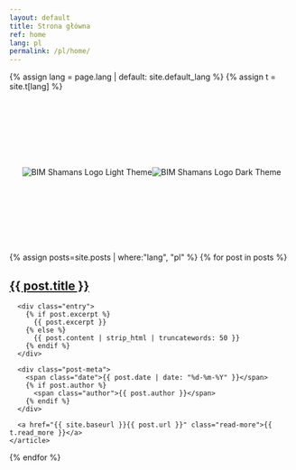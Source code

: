 ```yaml
---
layout: default
title: Strona główna
ref: home
lang: pl
permalink: /pl/home/
---
```

{% assign lang = page.lang | default: site.default_lang %}
{% assign t = site.t[lang] %}

<style>
.hero-section {
  position: relative;
  width: 100%;
  margin: 2rem 0;
  height: 222px;
  overflow: hidden;
}

.hero-section .site-avatar {
  position: absolute;
  z-index: 2;
  max-width: 1024px;
  width: 100%;
  height: 222px;
  left: 50%;
  transform: translateX(-50%);
  display: flex;
  align-items: center;
  justify-content: center;
}

.hero-section .plexus-container {
  position: absolute;
  top: 0;
  left: 0;
  width: 100%;
  height: 100%;
  z-index: 1;
}

.hero-section .site-avatar img {
  max-width: 100%;
  height: auto;
  position: relative;
  z-index: 2;
}
</style>

<div class="hero-section">
  <div class="site-avatar">
    <img 
      src="{{ site.baseurl }}/images/logos/Logo_BIMShamans_Baner_AlphaDarkLetters_1024x222.png" 
      alt="BIM Shamans Logo Light Theme" 
      class="logo-light"
    >
    <img 
      src="{{ site.baseurl }}/images/logos/Logo_BIMShamans_Baner_AlphaLightLetters_1024x222.png" 
      alt="BIM Shamans Logo Dark Theme" 
      class="logo-dark"
    >
  </div>
  
  <div class="plexus-container">
    <canvas id="plexusCanvas"></canvas>
  </div>
</div>

<div class="posts">
  {% assign posts=site.posts | where:"lang", "pl" %}
  {% for post in posts %}
    <article class="post">
      <h1><a href="{{ site.baseurl }}{{ post.url }}">{{ post.title }}</a></h1>

      <div class="entry">
        {% if post.excerpt %}
          {{ post.excerpt }}
        {% else %}
          {{ post.content | strip_html | truncatewords: 50 }}
        {% endif %}
      </div>

      <div class="post-meta">
        <span class="date">{{ post.date | date: "%d-%m-%Y" }}</span>
        {% if post.author %}
          <span class="author">{{ post.author }}</span>
        {% endif %}
      </div>

      <a href="{{ site.baseurl }}{{ post.url }}" class="read-more">{{ t.read_more }}</a>
    </article>
  {% endfor %}
</div>

<script src="{{ site.baseurl }}/assets/background-plexus.js" defer></script>